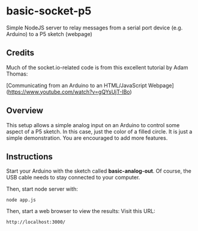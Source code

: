 # basic-socket-p5
Simple NodeJS server to relay messages from a serial port device (e.g. Arduino) to a P5 sketch (webpage)

## Credits
Much of the socket.io-related code is from this excellent tutorial by Adam Thomas:

[Communicating from an Arduino to an HTML/JavaScript Webpage]
(https://www.youtube.com/watch?v=gQYsUjT-IBo)

## Overview

This setup allows a simple analog input on an Arduino to control
some aspect of a P5 sketch.  In this case, just the color of a filled circle.
It is just a simple demonstration. You are encouraged to add more features.

## Instructions

Start your Arduino with the sketch called **basic-analog-out**.
Of course, the USB cable needs to stay connected to your computer.

Then, start node server with:
```
node app.js
```

Then, start a web browser to view the results:
Visit this URL:
```
http://localhost:3000/
```
